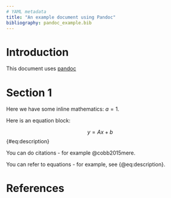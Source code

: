 ```yaml
---
# YAML metadata
title: "An example document using Pandoc"
bibliography: pandoc_example.bib
---
```


# Introduction

This document uses [pandoc](https://pandoc.org)

# Section 1

Here we have some inline mathematics: $a = 1$.

Here is an equation block:

$$
y = Ax + b
$${#eq:description}

You can do citations - for example @cobb2015mere.

You can refer to equations - for example, see {@eq:description}.

# References
